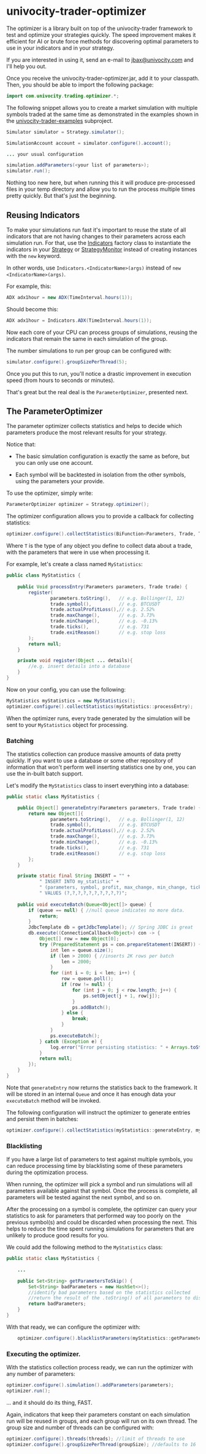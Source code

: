 univocity-trader-optimizer
========================== 

The optimizer is a library built on top of the univocity-trader framework
to test and optimize your strategies quickly. The speed improvement makes it
efficient for AI or brute force methods for discovering optimal
parameters to use in your indicators and in your strategy.

If you are interested in using it, send an e-mail to jbax@univocity.com and I'll
help you out.

Once you receive the univocity-trader-optimizer.jar, add it to your
classpath. Then, you should be able to import the following package:

```java
import com.univocity.trading.optimizer.*;
```

The following snippet allows you to create a market simulation with multiple
symbols traded at the same time as demonstrated in the examples shown in the
[univocity-trader-examples](./univocity-trader-examples) subproject.

```java
Simulator simulator = Strategy.simulator();

SimulationAccount account = simulator.configure().account();

... your usual configuration

simulation.addParameters(<your list of parameters>);
simulator.run();
```

Nothing too new here, but when running this it will produce pre-processed files
in your temp directory and allow you to run the process multiple times pretty
quickly. But that's just the beginning.

## Reusing Indicators

To make your simulations run fast it's important to reuse the state of all 
indicators that are not having changes to their parameters across each 
simulation run. For that, use the [Indicators](univocity-trader-core/src/main/java/com/univocity/trader/strategy/Indicators.java)
factory class to instantiate the indicators in your [Strategy](univocity-trader-core/src/main/java/com/univocity/trader/strategy/Strategy.java) 
or [StrategyMonitor](univocity-trader-core/src/main/java/com/univocity/trader/strategy/StrategyMonitor.java)
instead of creating instances with the `new` keyword. 

In other words, use `Indicators.<IndicatorName>(args)` instead 
of `new <IndicatorName>(args)`.

For example, this:

```java
ADX adx1hour = new ADX(TimeInterval.hours(1));
```

Should become this:

```java
ADX adx1hour = Indicators.ADX(TimeInterval.hours(1));
```

Now each core of your CPU can process groups of simulations, reusing
the indicators that remain the same in each simulation of the group. 

The number simulations to run per group can be configured with:

```java
simulator.configure().groupSizePerThread(5);
```

Once you put this to run, you'll notice a drastic improvement in execution 
speed (from hours to seconds or minutes). 

That's great but the real deal is the `ParameterOptimizer`, presented next.

## The ParameterOptimizer

The parameter optimizer collects statistics and helps to decide
which parameters produce the most relevant results for your strategy.

Notice that: 

 * The basic simulation configuration is exactly the same as before, but you
 can only use one account.

 * Each symbol will be backtested in isolation from the other symbols, using the 
parameters your provide.  

To use the optimizer, simply write:

```java
ParameterOptimizer optimizer = Strategy.optimizer();
```

The optimizer configuration allows you to provide a callback for collecting
statistics:

```java
optimizer.configure().collectStatistics(BiFunction<Parameters, Trade, T>);
```

Where `T` is the type of any object you define to collect data about a trade, 
with the parameters that were in use when processing it.

For example, let's create a class named `MyStatistics`:

```java
public class MyStatistics {
		
	public Void processEntry(Parameters parameters, Trade trade) {
		register(
				parameters.toString(),   // e.g. Bollinger(1, 12)
				trade.symbol(),          // e.g. BTCUSDT
				trade.actualProfitLoss(),// e.g. 2.52%
				trade.maxChange(),       // e.g. 3.73%
				trade.minChange(),       // e.g. -0.13%
				trade.ticks(),           // e.g. 731
				trade.exitReason()       // e.g. stop loss
		);
		return null;
	}

    private void register(Object ... details){
		//e.g. insert details into a database
	}
}
```

Now on your config, you can use the following:

```java
MyStatistics myStatistics = new MyStatistics();
optimizer.configure().collectStatistics(myStatistics::processEntry);
```

When the optimizer runs, every trade generated by the simulation will be sent 
to your `MyStatistics` object for processing.  

### Batching

The statistics collection can produce massive amounts of data pretty quickly. If
you want to use a database or some other repository of information that won't 
perform well inserting statistics one by one, you can use the in-built batch
support.

Let's modify the `MyStatistics` class to insert everything into a database:

```java
public static class MyStatistics {

    public Object[] generateEntry(Parameters parameters, Trade trade) {
        return new Object[]{
                parameters.toString(),   // e.g. Bollinger(1, 12)
                trade.symbol(),          // e.g. BTCUSDT
                trade.actualProfitLoss(),// e.g. 2.52%
                trade.maxChange(),       // e.g. 3.73%
                trade.minChange(),       // e.g. -0.13%
                trade.ticks(),           // e.g. 731
                trade.exitReason()       // e.g. stop loss
        };
    }

    private static final String INSERT = "" +
            " INSERT INTO my_statistic" +
            " (parameters, symbol, profit, max_change, min_change, ticks, exit_reason)" +
            " VALUES (?,?,?,?,?,?,?,?,?,?)";
    
    public void executeBatch(Queue<Object[]> queue) {
        if (queue == null) { //null queue indicates no more data.
            return;
        }
        JdbcTemplate db = getJdbcTemplate(); // Spring JDBC is great
        db.execute((ConnectionCallback<Object>) con -> {
            Object[] row = new Object[0];
            try (PreparedStatement ps = con.prepareStatement(INSERT)) {
                int len = queue.size();
                if (len > 2000) { //inserts 2K rows per batch
                    len = 2000;
                }
                for (int i = 0; i < len; i++) {
                    row = queue.poll();
                    if (row != null) {
                        for (int j = 0; j < row.length; j++) {
                            ps.setObject(j + 1, row[j]);
                        }
                        ps.addBatch();
                    } else {
                        break;
                    }
                }
                ps.executeBatch();
            } catch (Exception e) {
                log.error("Error persisting statistics: " + Arrays.toString(row), e);
            }
            return null;
        });
    }
}
```

Note that `generateEntry` now returns the statistics back to the framework. It will
be stored in an internal `Queue` and once it has enough data your `executeBatch`
method will be invoked.

The following configuration will instruct the optimizer to generate entries
and persist them in batches:

```java
optimizer.configure().collectStatistics(myStatistics::generateEntry, myStatistics::executeBatch);
```

### Blacklisting

If you have a large list of parameters to test against multiple symbols, you can
reduce processing time by blacklisting some of these parameters during the 
optimization process.

When running, the optimizer will pick a symbol and run simulations will all 
parameters available against that symbol. Once the process is complete, all
parameters will be tested against the next symbol, and so on.

After the processing on a symbol is complete, the optimizer can query your 
statistics to ask for parameters that performed way too poorly on the previous
symbol(s) and could be discarded when processing the next. This helps to reduce
the time spent running simulations for parameters that are unlikely to produce 
good results for you.

We could add the following method to the `MyStatistics` class:

```java
public static class MyStatistics {
    
    ...

    public Set<String> getParametersToSkip() {
        Set<String> badParameters = new HashSet<>();
        //identify bad parameters based on the statistics collected
        //return the result of the .toString() of all parameters to discard  
        return badParameters;
    }
}
```

With that ready, we can configure the optimizer with: 

```java
    optimizer.configure().blacklistParameters(myStatistics::getParametersToSkip);
```


### Executing the optimizer.

With the statistics collection process ready, we can run the optimizer with any
number of parameters: 

```java
optimizer.configure().simulation().addParameters(parameters);
optimizer.run();
```

... and it should do its thing, FAST.

Again, indicators that keep their parameters constant on each simulation run
will be reused in groups, and each group will run on its own thread. The 
group size and number of threads can be configured with:

```java
optimizer.configure().threads(threads); //limit of threads to use
optimizer.configure().groupSizePerThread(groupSize); //defaults to 16
```

